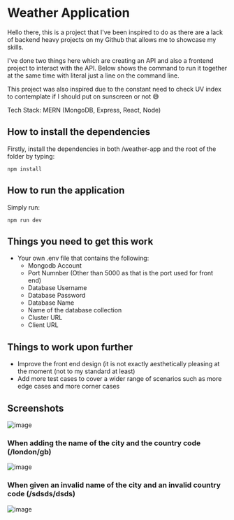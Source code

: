 # Weather Application

Hello there, this is a project that I've been inspired to do as there are a lack of backend heavy projects on my Github that allows me to showcase my skills.

I've done two things here which are creating an API and also a frontend project to interact with the API. Below shows the command to run it together at the same time with literal just a line on the command line.

This project was also inspired due to the constant need to check UV index to contemplate if I should put on sunscreen or not :sweat_smile:

Tech Stack: MERN (MongoDB, Express, React, Node)

## How to install the dependencies

Firstly, install the dependencies in both /weather-app and the root of the folder by typing:

`npm install`

## How to run the application

Simply run:

`npm run dev`

## Things you need to get this work

- Your own .env file that contains the following:
  - Mongodb Account
  - Port Numnber (Other than 5000 as that is the port used for front end)
  - Database Username
  - Database Password
  - Database Name
  - Name of the database collection
  - Cluster URL
  - Client URL

## Things to work upon further

- Improve the front end design (it is not exactly aesthetically pleasing at the moment (not to my standard at least)
- Add more test cases to cover a wider range of scenarios such as more edge cases and more corner cases

## Screenshots
![image](https://user-images.githubusercontent.com/100106305/222348780-37d30f8b-0f5e-4061-8e64-87c486aac1fd.png)

### When adding the name of the city and the country code (/london/gb)
![image](https://user-images.githubusercontent.com/100106305/222349089-ebbffb62-a26c-4bae-85f3-8ebc80770461.png)

### When given an invalid name of the city and an invalid country code (/sdsds/dsds)
![image](https://user-images.githubusercontent.com/100106305/222349326-7f077874-22dd-4715-aee1-bb2633f24b3d.png)



